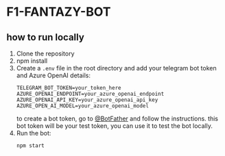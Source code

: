 # F1-FANTAZY-BOT

## how to run locally
1. Clone the repository
2. npm install
3. Create a `.env` file in the root directory and add your telegram bot token and Azure OpenAI details:
   ```
   TELEGRAM_BOT_TOKEN=your_token_here
   AZURE_OPENAI_ENDPOINT=your_azure_openai_endpoint
   AZURE_OPENAI_API_KEY=your_azure_openai_api_key
   AZURE_OPEN_AI_MODEL=your_azure_openai_model
   ```
   to create a bot token, go to [@BotFather](https://t.me/botfather) and follow the instructions.
   this bot token will be your test token, you can use it to test the bot locally.
4. Run the bot:
   ```
   npm start
   ```